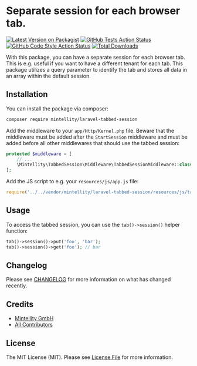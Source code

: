 # Separate session for each browser tab.

[![Latest Version on Packagist](https://img.shields.io/packagist/v/mintellity/tabbed-session.svg?style=flat-square)](https://packagist.org/packages/mintellity/tabbed-session)
[![GitHub Tests Action Status](https://img.shields.io/github/actions/workflow/status/mintellity/tabbed-session/run-tests.yml?branch=main&label=tests&style=flat-square)](https://github.com/mintellity/tabbed-session/actions?query=workflow%3Arun-tests+branch%3Amain)
[![GitHub Code Style Action Status](https://img.shields.io/github/actions/workflow/status/mintellity/tabbed-session/fix-php-code-style-issues.yml?branch=main&label=code%20style&style=flat-square)](https://github.com/mintellity/tabbed-session/actions?query=workflow%3A"Fix+PHP+code+style+issues"+branch%3Amain)
[![Total Downloads](https://img.shields.io/packagist/dt/mintellity/tabbed-session.svg?style=flat-square)](https://packagist.org/packages/mintellity/tabbed-session)

With this package, you can have a separate session for each browser tab. This is e.g. useful if you want to have a different tenant for each tab. This package utilizes a query parameter to identify the tab and stores all data in an array within the default session.

## Installation

You can install the package via composer:

```bash
composer require mintellity/laravel-tabbed-session
```

Add the middleware to your `app/Http/Kernel.php` file. Beware that the middleware must be added after the `StartSession` middleware and must be added before all other middlewares that should use the tabbed session:

```php
protected $middleware = [
    // ...
    \Mintellity\TabbedSession\Middleware\TabbedSessionMiddleware::class,
];
```

Add the JS script to e.g. your `resources/js/app.js` file:

```js
require('../../vendor/mintellity/laravel-tabbed-session/resources/js/tabbedSession');
```

## Usage

To access the tabbed session, you can use the `tab()->session()` helper function:

```php
tab()->session()->put('foo', 'bar');
tab()->session()->get('foo'); // bar
```

## Changelog

Please see [CHANGELOG](CHANGELOG.md) for more information on what has changed recently.

## Credits

- [Mintellity GmbH](https://github.com/mintellity)
- [All Contributors](../../contributors)

## License

The MIT License (MIT). Please see [License File](LICENSE.md) for more information.
